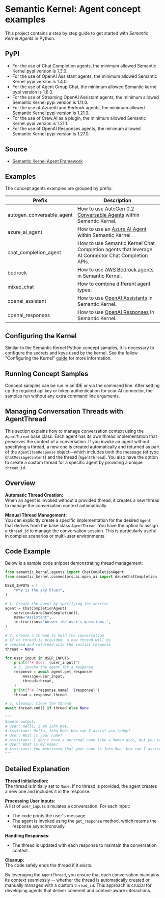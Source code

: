 # Semantic Kernel: Agent concept examples

This project contains a step by step guide to get started with _Semantic Kernel Agents_ in Python.

## PyPI

- For the use of Chat Completion agents, the minimum allowed Semantic Kernel pypi version is 1.3.0.
- For the use of OpenAI Assistant agents, the minimum allowed Semantic Kernel pypi version is 1.4.0.
- For the use of Agent Group Chat, the minimum allowed Semantic kernel pypi version is 1.6.0.
- For the use of Streaming OpenAI Assistant agents, the minimum allowed Semantic Kernel pypi version is 1.11.0.
- For the use of AzureAI and Bedrock agents, the minimum allowed Semantic Kernel pypi version is 1.21.0.
- For the use of Crew.AI as a plugin, the minimum allowed Semantic Kernel pypi version is 1.21.1.
- For the use of OpenAI Responses agents, the minimum allowed Semantic Kernel pypi version is 1.27.0.

## Source

- [Semantic Kernel Agent Framework](../../../semantic_kernel/agents/)

## Examples

The concept agents examples are grouped by prefix:

Prefix|Description
---|---
autogen_conversable_agent| How to use [AutoGen 0.2 Conversable Agents](https://microsoft.github.io/autogen/0.2/docs/Getting-Started) within Semantic Kernel.
azure_ai_agent|How to use an [Azure AI Agent](https://learn.microsoft.com/en-us/azure/ai-services/agents/quickstart?pivots=programming-language-python-azure) within Semantic Kernel.
chat_completion_agent|How to use Semantic Kernel Chat Completion agents that leverage AI Connector Chat Completion APIs.
bedrock|How to use [AWS Bedrock agents](https://aws.amazon.com/bedrock/agents/) in Semantic Kernel.
mixed_chat|How to combine different agent types.
openai_assistant|How to use [OpenAI Assistants](https://platform.openai.com/docs/assistants/overview) in Semantic Kernel.
openai_responses|How to use [OpenAI Responses](https://platform.openai.com/docs/api-reference/responses) in Semantic Kernel.

## Configuring the Kernel

Similar to the Semantic Kernel Python concept samples, it is necessary to configure the secrets
and keys used by the kernel. See the follow "Configuring the Kernel" [guide](../README.md#configuring-the-kernel) for
more information.

## Running Concept Samples

Concept samples can be run in an IDE or via the command line. After setting up the required api key or token authentication
for your AI connector, the samples run without any extra command line arguments.

## Managing Conversation Threads with AgentThread

This section explains how to manage conversation context using the `AgentThread` base class. Each agent has its own thread implementation that preserves the context of a conversation. If you invoke an agent without specifying a thread, a new one is created automatically and returned as part of the `AgentItemResponse` object—which includes both the message (of type `ChatMessageContent`) and the thread (`AgentThread`). You also have the option to create a custom thread for a specific agent by providing a unique `thread_id`.

## Overview

**Automatic Thread Creation:**  
When an agent is invoked without a provided thread, it creates a new thread to manage the conversation context automatically.

**Manual Thread Management:**  
You can explicitly create a specific implementation for the desired `Agent` that derives from the base class `AgentThread`. You have the option to assign a `thread_id` to manage the conversation session. This is particularly useful in complex scenarios or multi-user environments.

## Code Example

Below is a sample code snippet demonstrating thread management:

```python
from semantic_kernel.agents import ChatCompletionAgent
from semantic_kernel.connectors.ai.open_ai import AzureChatCompletion

USER_INPUTS = [
    "Why is the sky blue?",
]

# 1. Create the agent by specifying the service
agent = ChatCompletionAgent(
    service=AzureChatCompletion(),
    name="Assistant",
    instructions="Answer the user's questions.",
)

# 2. Create a thread to hold the conversation
# If no thread is provided, a new thread will be
# created and returned with the initial response
thread = None

for user_input in USER_INPUTS:
    print(f"# User: {user_input}")
    # 3. Invoke the agent for a response
    response = await agent.get_response(
        message=user_input,
        thread=thread,
    )
    print(f"# {response.name}: {response}")
    thread = response.thread

# 4. Cleanup: Clear the thread
await thread.end() if thread else None

"""
Sample output:
# User: Hello, I am John Doe.
# Assistant: Hello, John Doe! How can I assist you today?
# User: What is your name?
# Assistant: I don't have a personal name like a human does, but you can call me Assistant.?
# User: What is my name?
# Assistant: You mentioned that your name is John Doe. How can I assist you further, John?
"""
```

## Detailed Explanation

**Thread Initialization:**  
The thread is initially set to `None`. If no thread is provided, the agent creates a new one and includes it in the response.

**Processing User Inputs:**  
A list of `user_inputs` simulates a conversation. For each input:
- The code prints the user's message.
- The agent is invoked using the `get_response` method, which returns the response asynchronously.

**Handling Responses:**  
- The thread is updated with each response to maintain the conversation context.

**Cleanup:**  
The code safely ends the thread if it exists.

By leveraging the `AgentThread`, you ensure that each conversation maintains its context seamlessly -- whether the thread is automatically created or manually managed with a custom `thread_id`. This approach is crucial for developing agents that deliver coherent and context-aware interactions.



